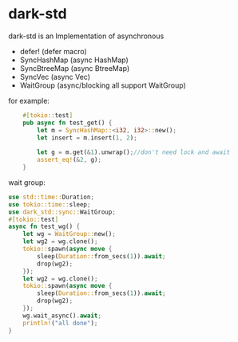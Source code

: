 # dark-std
dark-std is an Implementation of asynchronous

* defer!          (defer macro)
* SyncHashMap     (async HashMap)
* SyncBtreeMap    (async BtreeMap)
* SyncVec         (async Vec)
* WaitGroup       (async/blocking all support WaitGroup)

for example:
```rust
    #[tokio::test]
    pub async fn test_get() {
        let m = SyncHashMap::<i32, i32>::new();
        let insert = m.insert(1, 2);
        
        let g = m.get(&1).unwrap();//don't need lock and await
        assert_eq!(&2, g);
    }
```


wait group:
```rust
use std::time::Duration;
use tokio::time::sleep;
use dark_std::sync::WaitGroup;
#[tokio::test]
async fn test_wg() {
    let wg = WaitGroup::new();
    let wg2 = wg.clone();
    tokio::spawn(async move {
        sleep(Duration::from_secs(1)).await;
        drop(wg2);
    });
    let wg2 = wg.clone();
    tokio::spawn(async move {
        sleep(Duration::from_secs(1)).await;
        drop(wg2);
    });
    wg.wait_async().await;
    println!("all done");
}
```
